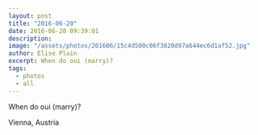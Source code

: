 ```yaml
---
layout: post
title: "2016-06-20"
date: 2016-06-20 09:39:01
description: 
image: "/assets/photos/201606/15c4d500c06f3820d97a644ec6d1af52.jpg"
author: Elise Plain
excerpt: When do oui (marry)?
tags: 
  - photos
  - all
---
```


When do oui (marry)?
<p></p>
Vienna, Austria